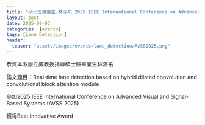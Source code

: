 ```yaml
---
title: "碩士班畢業生-林淙祐 2025 IEEE International Conference on Advanced Visual and Signal-Based Systems (AVSS 2025) Best Innovative Award"
layout: post
date: 2025-09-03
categories: [events]
tags: [Lane Detection]
header:
  teaser: "assets/images/events/lane_detection/AVSS2025.png"
---
```


恭賀本系康立威教授指導碩士班畢業生林淙祐

論文題目：Real-time lane detection based on hybrid dilated convolution and convolutional block attention module

參加2025 IEEE International Conference on Advanced Visual and Signal-Based Systems (AVSS 2025)

獲得Best Innovative Award

